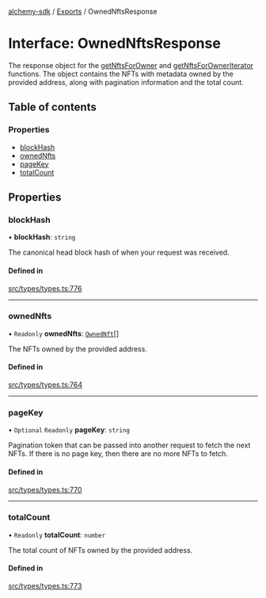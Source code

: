 [alchemy-sdk](../README.md) / [Exports](../modules.md) / OwnedNftsResponse

# Interface: OwnedNftsResponse

The response object for the [getNftsForOwner](../classes/NftNamespace.md#getnftsforowner) and
[getNftsForOwnerIterator](../classes/NftNamespace.md#getnftsforowneriterator) functions. The object contains the NFTs with
metadata owned by the provided address, along with pagination information and
the total count.

## Table of contents

### Properties

- [blockHash](OwnedNftsResponse.md#blockhash)
- [ownedNfts](OwnedNftsResponse.md#ownednfts)
- [pageKey](OwnedNftsResponse.md#pagekey)
- [totalCount](OwnedNftsResponse.md#totalcount)

## Properties

### blockHash

• **blockHash**: `string`

The canonical head block hash of when your request was received.

#### Defined in

[src/types/types.ts:776](https://github.com/alchemyplatform/alchemy-sdk-js/blob/80b6e91/src/types/types.ts#L776)

___

### ownedNfts

• `Readonly` **ownedNfts**: [`OwnedNft`](OwnedNft.md)[]

The NFTs owned by the provided address.

#### Defined in

[src/types/types.ts:764](https://github.com/alchemyplatform/alchemy-sdk-js/blob/80b6e91/src/types/types.ts#L764)

___

### pageKey

• `Optional` `Readonly` **pageKey**: `string`

Pagination token that can be passed into another request to fetch the next
NFTs. If there is no page key, then there are no more NFTs to fetch.

#### Defined in

[src/types/types.ts:770](https://github.com/alchemyplatform/alchemy-sdk-js/blob/80b6e91/src/types/types.ts#L770)

___

### totalCount

• `Readonly` **totalCount**: `number`

The total count of NFTs owned by the provided address.

#### Defined in

[src/types/types.ts:773](https://github.com/alchemyplatform/alchemy-sdk-js/blob/80b6e91/src/types/types.ts#L773)
